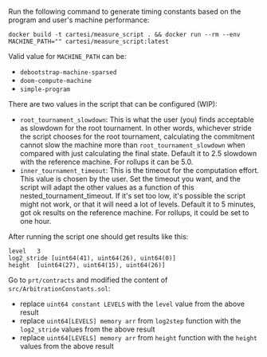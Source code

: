 Run the following command to generate timing constants based on the program and user's machine performance:

```
docker build -t cartesi/measure_script . && docker run --rm --env MACHINE_PATH="" cartesi/measure_script:latest
```

Valid value for `MACHINE_PATH` can be:

-   `debootstrap-machine-sparsed`
-   `doom-compute-machine`
-   `simple-program`

There are two values in the script that can be configured (WIP):

-   `root_tournament_slowdown`:
    This is what the user (you) finds acceptable as slowdown for the root tournament. In other words, whichever stride the script chooses for the root tournament, calculating the commitment cannot slow the machine more than `root_tournament_slowdown` when compared with just calculating the final state. Default it to 2.5 slowdown with the reference machine. For rollups it can be 5.0.
-   `inner_tournament_timeout`:
    This is the timeout for the computation effort. This value is chosen by the user. Set the timeout you want, and the script will adapt the other values as a function of this nested_tournament_timeout. If it's set too low, it's possible the script might not work, or that it will need a lot of levels.
    Default it to 5 minutes, got ok results on the reference machine. For rollups, it could be set to one hour.

After running the script one should get results like this:

```
level	3
log2_stride	[uint64(41), uint64(26), uint64(0)]
height	[uint64(27), uint64(15), uint64(26)]
```

Go to `prt/contracts` and modified the content of `src/ArbitrationConstants.sol`:

-   replace `uint64 constant LEVELS` with the `level` value from the above result
-   replace `uint64[LEVELS] memory arr` from `log2step` function with the `log2_stride` values from the above result
-   replace `uint64[LEVELS] memory arr` from `height` function with the `height` values from the above result
